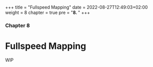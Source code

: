 +++
title = "Fullspeed Mapping"
date = 2022-08-27T12:49:03+02:00
weight = 8
chapter = true
pre = "<b>8. </b>"
+++

### Chapter 8

# Fullspeed Mapping

WIP